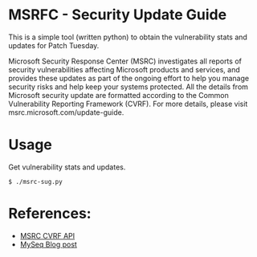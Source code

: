 # MSRFC - Security Update Guide
This is a simple tool (written python) to obtain the vulnerability stats and updates for Patch Tuesday.

Microsoft Security Response Center (MSRC) investigates all reports of security vulnerabilities affecting Microsoft products and services, and provides these updates as part of the ongoing effort to help you manage security risks and help keep your systems protected. All the details from Microsoft security update are formatted according to the Common Vulnerability Reporting Framework (CVRF). For more details, please visit msrc.microsoft.com/update-guide.


# Usage
Get vulnerability stats and updates.
```console
$ ./msrc-sug.py

```


# References:
- [MSRC CVRF API](https://api.msrc.microsoft.com/cvrf/v2.0/swagger/index)
- [MySeq Blog post]()


